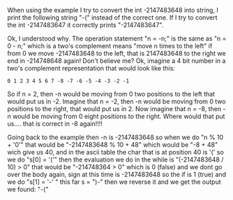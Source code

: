 When using the example I try to convert the int -2147483648 into string, I
print the following string "-(" instead of the correct one. If I try to convert
the int -2147483647 it correctly prints "-2147483647".

Ok, I understood why. The operation statement "n = -n;" is the same as
"n = 0 - n;" which is a two's complement means "move n times to the left" if
from 0 we move -2147483648 to the left, that is 2147483648 to the right we end
in -214748648 again! Don't believe me? Ok, imagine a 4 bit number in a two's
complement representation that would look like this:

    0 1 2 3 4 5 6 7 -8 -7 -6 -5 -4 -3 -2 -1

So if n = 2, then -n would be moving from 0 two positions to the left that would
put us in -2. Imagine that n = -2, then -n would be moving from 0 two positions
to the right, that would put us in 2. Now imagine that n = -8, then -n would be
moving from 0 eight positions to the right. Where would that put us.... that is
correct in -8 again!!!!

Going back to the example then -n is -2147483648 so when we do "n % 10 + '0'"
that would be "-2147483648 % 10 + 48" which would be "-8 + 48" wich give us 40,
and in the ascii table the char that is at position 40 is '(' so we do
"s[0] = '('" then the evaluation we do in the while is "(-2147483648 / 10) > 0"
that would be "-214748364 > 0" which is 0 (false) and we dont go over the body
again, sign at this time is -2147483648 so the if is 1 (true) and we do "s[1] =
'-' " this far s = ")-" then we reverse it and we get the output we found: "-("

